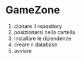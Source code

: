 # GameZone

1. clonare il repository
2. posizionarsi nella cartella
3. installare le dipendenze
4. creare il database
5. avviare
